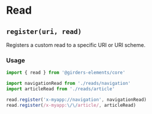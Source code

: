 # Read

## `register(uri, read)`

Registers a custom read to a specific URI or URI scheme.

### Usage

```javascript
import { read } from '@girders-elements/core'

import navigationRead from './reads/navigation'
import articleRead from './reads/article'

read.register('x-myapp://navigation', navigationRead)
read.register(/x-myapp:\/\/article/, articleRead)
```
